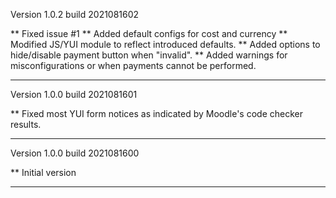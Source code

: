 Version 1.0.2 build 2021081602

** Fixed issue #1
** Added default configs for cost and currency
** Modified JS/YUI module to reflect introduced defaults.
** Added options to hide/disable payment button when "invalid".
** Added warnings for misconfigurations or when payments cannot be performed.

-----
Version 1.0.0 build 2021081601

** Fixed most YUI form notices as indicated by Moodle's code checker results.

-----
Version 1.0.0 build 2021081600

** Initial version

-----

